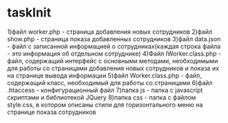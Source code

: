 # taskInit
1)файл worker.php - страница добавления новых сотрудников
2)файл show.php - страница показа добавленных сотрудников
3)файл data.json - файл с записанной информацией о сотрудниках(каждая строка файла - это
информация об отдельном сотруднике)
4)Файл IWorker.class.php - файл, содержащий интерфейс с основными методами, необходимыми
для работы со страницами добавления новых сотрудников и показа их на странице вывода информации
5)файл Worker.class.php - файл, содержащий класс, необходимый для работы со страницами
6)файл .htaccess - конфигурационный файл
7)папка js - папка с javascript скриптами и библиотекой JQuery
8)папка css - папка с файлом style.css, в котором описаны стили для горизонтального меню
на странице показа сотрудников
